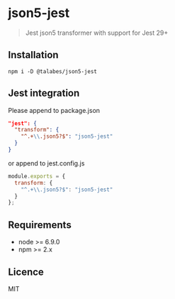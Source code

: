 # json5-jest

> Jest json5 transformer with support for Jest 29+

## Installation

```shell
npm i -D @talabes/json5-jest
```

## Jest integration

Please append to package.json

```json
"jest": {
  "transform": {
    "^.+\\.json5?$": "json5-jest"
  }
}
```

or append to jest.config.js

```js
module.exports = {
  transform: {
    "^.+\\.json5?$": "json5-jest"
  }
};
```

## Requirements

- node >= 6.9.0
- npm >= 2.x

## Licence

MIT
